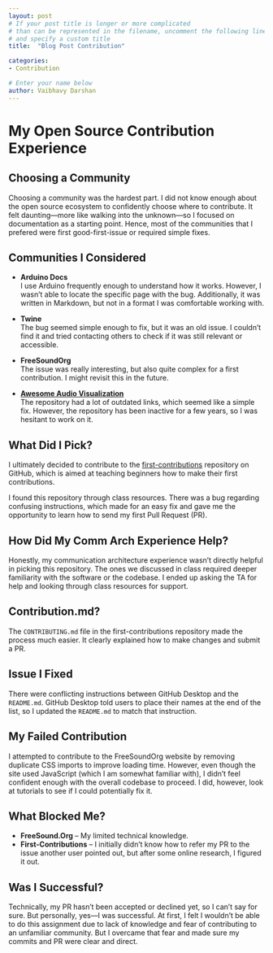```yaml
---
layout: post
# If your post title is longer or more complicated
# than can be represented in the filename, uncomment the following line
# and specify a custom title
title:  "Blog Post Contribution"

categories: 
- Contribution

# Enter your name below
author: Vaibhavy Darshan
---
```

# My Open Source Contribution Experience

## Choosing a Community

Choosing a community was the hardest part. I did not know enough about the open source ecosystem to confidently choose where to contribute. It felt daunting—more like walking into the unknown—so I focused on documentation as a starting point. Hence, most of the communities that I prefered were first good-first-issue or required simple fixes.

## Communities I Considered

- **Arduino Docs**  
  I use Arduino frequently enough to understand how it works. However, I wasn’t able to locate the specific page with the bug. Additionally, it was written in Markdown, but not in a format I was comfortable working with.

- **Twine**  
  The bug seemed simple enough to fix, but it was an old issue. I couldn’t find it and tried contacting others to check if it was still relevant or accessible.

- **FreeSoundOrg**  
  The issue was really interesting, but also quite complex for a first contribution. I might revisit this in the future.

- **[Awesome Audio Visualization](https://github.com/willianjusten/awesome-audio-visualization/issues)**  
  The repository had a lot of outdated links, which seemed like a simple fix. However, the repository has been inactive for a few years, so I was hesitant to work on it.

## What Did I Pick?

I ultimately decided to contribute to the [first-contributions](https://github.com/firstcontributions/first-contributions) repository on GitHub, which is aimed at teaching beginners how to make their first contributions.

I found this repository through class resources. There was a bug regarding confusing instructions, which made for an easy fix and gave me the opportunity to learn how to send my first Pull Request (PR).

## How Did My Comm Arch Experience Help?

Honestly, my communication architecture experience wasn’t directly helpful in picking this repository. The ones we discussed in class required deeper familiarity with the software or the codebase. I ended up asking the TA for help and looking through class resources for support.

## Contribution.md?

The `CONTRIBUTING.md` file in the first-contributions repository made the process much easier. It clearly explained how to make changes and submit a PR.

## Issue I Fixed

There were conflicting instructions between GitHub Desktop and the `README.md`. GitHub Desktop told users to place their names at the end of the list, so I updated the `README.md` to match that instruction.

## My Failed Contribution

I attempted to contribute to the FreeSoundOrg website by removing duplicate CSS imports to improve loading time. However, even though the site used JavaScript (which I am somewhat familiar with), I didn’t feel confident enough with the overall codebase to proceed. I did, however, look at tutorials to see if I could potentially fix it.

## What Blocked Me?

- **FreeSound.Org** – My limited technical knowledge.
- **First-Contributions** – I initially didn’t know how to refer my PR to the issue another user pointed out, but after some online research, I figured it out.

## Was I Successful?

Technically, my PR hasn’t been accepted or declined yet, so I can’t say for sure. But personally, yes—I was successful. At first, I felt I wouldn’t be able to do this assignment due to lack of knowledge and fear of contributing to an unfamiliar community. But I overcame that fear and made sure my commits and PR were clear and direct.



